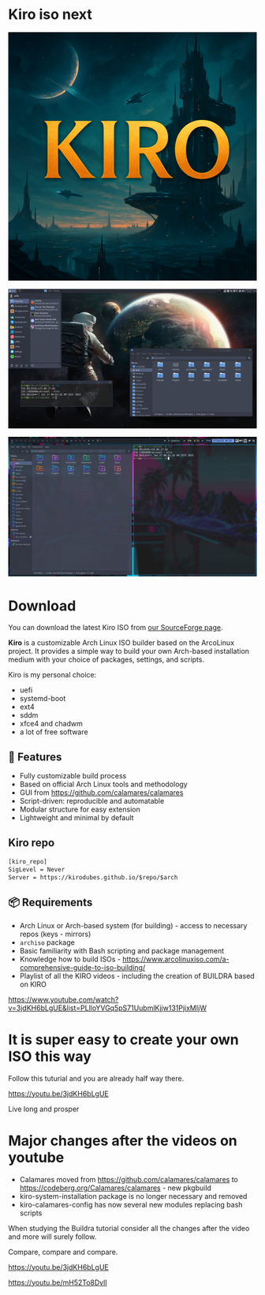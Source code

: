 # Kiro iso next

![Kiro Logo](kiro.jpg)

![Kiro Logo](kiro-xfce.jpg)

![Kiro Logo](kiro-chadwm.jpg)

# Download

You can download the latest Kiro ISO from [our SourceForge page](https://sourceforge.net/projects/kiro/files/).

**Kiro** is a customizable Arch Linux ISO builder based on the ArcoLinux project. It provides a simple way to build your own Arch-based installation medium with your choice of packages, settings, and scripts.

Kiro is my personal choice:

- uefi
- systemd-boot
- ext4
- sddm
- xfce4 and chadwm
- a lot of free software

## 🚀 Features

- Fully customizable build process
- Based on official Arch Linux tools and methodology
- GUI from https://github.com/calamares/calamares
- Script-driven: reproducible and automatable
- Modular structure for easy extension
- Lightweight and minimal by default

## Kiro repo

```
[kiro_repo]
SigLevel = Never
Server = https://kirodubes.github.io/$repo/$arch
```

## 📦 Requirements

- Arch Linux or Arch-based system (for building) - access to necessary repos (keys - mirrors)
- `archiso` package
- Basic familiarity with Bash scripting and package management
- Knowledge how to build ISOs - https://www.arcolinuxiso.com/a-comprehensive-guide-to-iso-building/
- Playlist of all the KIRO videos - including the creation of BUILDRA based on KIRO

https://www.youtube.com/watch?v=3jdKH6bLgUE&list=PLlloYVGq5pS71UubmlKjjw131PjixMIjW

# It is super easy to create your own ISO this way

Follow this tuturial and you are already half way there.

https://youtu.be/3jdKH6bLgUE 

Live long and prosper

# Major changes after the videos on youtube

- Calamares moved from https://github.com/calamares/calamares to https://codeberg.org/Calamares/calamares - new pkgbuild
- kiro-system-installation package is no longer necessary and removed
- kiro-calamares-config has now several new modules replacing bash scripts

When studying the Buildra tutorial consider all the changes after the video and more will surely follow. 

Compare, compare and compare.

https://youtu.be/3jdKH6bLgUE

https://youtu.be/mH52To8DvlI
